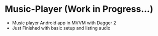# Music-Player (Work in Progress...)
* Music player Android app in MVVM with Dagger 2
* Just Finished with basic setup and listing audio
